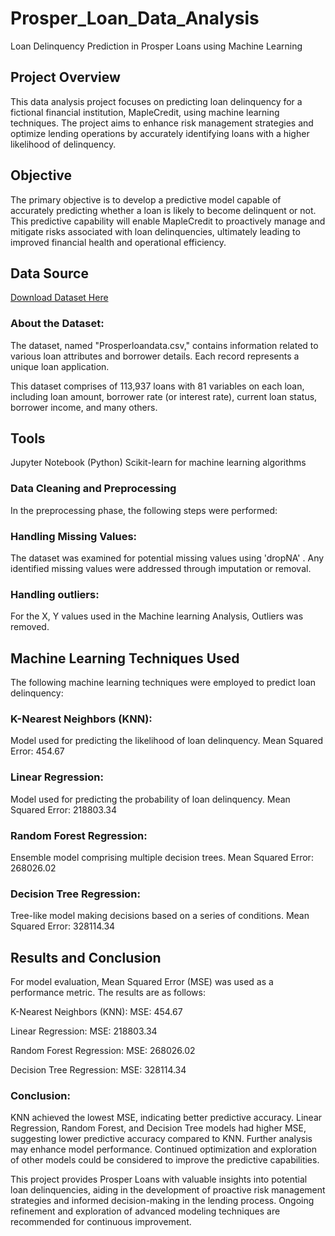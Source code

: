 # Prosper_Loan_Data_Analysis
Loan Delinquency Prediction in Prosper Loans using Machine Learning


## Project Overview
This data analysis project focuses on predicting loan delinquency for a fictional financial institution, MapleCredit, using machine learning techniques. The project aims to enhance risk management strategies and optimize lending operations by accurately identifying loans with a higher likelihood of delinquency.


## Objective
The primary objective is to develop a predictive model capable of accurately predicting whether a loan is likely to become delinquent or not. This predictive capability will enable MapleCredit to proactively manage and mitigate risks associated with loan delinquencies, ultimately leading to improved financial health and operational efficiency.


## Data Source
[Download Dataset Here](https://www.kaggle.com/datasets/henryokam/prosper-loan-data)

### About the Dataset:
The dataset, named "Prosperloandata.csv," contains information related to various loan attributes and borrower details. Each record represents a unique loan application.

This dataset comprises of 113,937 loans with 81 variables on each loan, including loan amount, borrower rate (or interest rate), current loan status, borrower income, and many others.


## Tools
Jupyter Notebook (Python)
Scikit-learn for machine learning algorithms

### Data Cleaning and Preprocessing
In the preprocessing phase, the following steps were performed:

### Handling Missing Values:
The dataset was examined for potential missing values using 'dropNA' . Any identified missing values were addressed through imputation or removal.

### Handling outliers:
For the X, Y values used in the Machine learning Analysis, Outliers was removed.


## Machine Learning Techniques Used
The following machine learning techniques were employed to predict loan delinquency:

### K-Nearest Neighbors (KNN):
Model used for predicting the likelihood of loan delinquency.
Mean Squared Error: 454.67

### Linear Regression:
Model used for predicting the probability of loan delinquency.
Mean Squared Error: 218803.34

### Random Forest Regression:
Ensemble model comprising multiple decision trees.
Mean Squared Error: 268026.02

### Decision Tree Regression:
Tree-like model making decisions based on a series of conditions.
Mean Squared Error: 328114.34


## Results and Conclusion
For model evaluation, Mean Squared Error (MSE) was used as a performance metric. The results are as follows:

K-Nearest Neighbors (KNN):
MSE: 454.67

Linear Regression:
MSE: 218803.34

Random Forest Regression:
MSE: 268026.02

Decision Tree Regression:
MSE: 328114.34

### Conclusion:
KNN achieved the lowest MSE, indicating better predictive accuracy.
Linear Regression, Random Forest, and Decision Tree models had higher MSE, suggesting lower predictive accuracy compared to KNN.
Further analysis may enhance model performance.
Continued optimization and exploration of other models could be considered to improve the predictive capabilities.

This project provides Prosper Loans  with valuable insights into potential loan delinquencies, aiding in the development of proactive risk management strategies and informed decision-making in the lending process. Ongoing refinement and exploration of advanced modeling techniques are recommended for continuous improvement.





